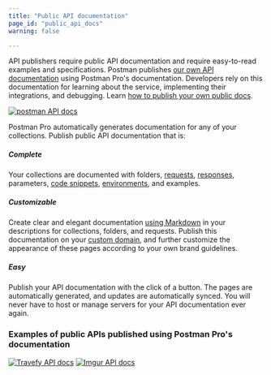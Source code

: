 ```yaml
---
title: "Public API documentation"
page_id: "public_api_docs"
warning: false

---
```


API publishers require public API documentation and require easy-to-read examples and specifications. Postman publishes [our own API documentation](http://docs.api.getpostman.com) using Postman Pro's documentation. Developers rely on this documentation for learning about the service, implementing their integrations, and debugging. Learn [how to publish your own public docs](https://learning.getpostman.com/docs/postman/api_documentation/publishing_public_docs/).

[![postman API docs](https://assets.postman.com/postman-docs/59189909.png)](https://assets.postman.com/postman-docs/59189909.png)  

Postman Pro automatically generates documentation for any of your collections. Publish public API documentation that is:

##### **Complete**

Your collections are documented with folders, [requests](https://learning.getpostman.com/docs/postman/sending_api_requests/requests/), [responses](https://learning.getpostman.com/docs/postman/sending_api_requests/responses/), parameters, [code snippets](https://learning.getpostman.com/docs/postman/sending_api_requests/generate_code_snippets/), [environments](https://learning.getpostman.com/docs/postman/environments_and_globals/manage_environments/), and examples.

##### **Customizable**

Create clear and elegant documentation [using Markdown](https://learning.getpostman.com/docs/postman/api_documentation/how_to_document_using_markdown/) in your descriptions for collections, folders, and requests. Publish this documentation on your [custom domain](https://learning.getpostman.com/docs/postman/api_documentation/adding_and_verifying_custom_domains/), and further customize the appearance of these pages according to your own brand guidelines. 

##### **Easy**

Publish your API documentation with the click of a button. The pages are automatically generated, and updates are automatically synced. You will never have to host or manage servers for your API documentation ever again.

### Examples of public APIs published using Postman Pro's documentation

[![Travefy API docs](https://assets.postman.com/postman-docs/59189815.png)](https://assets.postman.com/postman-docs/59189815.png)
[![Imgur API docs](https://assets.postman.com/postman-docs/59189801.png)](https://assets.postman.com/postman-docs/59189801.png)
